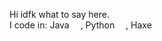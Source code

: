 Hi idfk what to say here. <br>
I code in: Java <img src="https://cdn4.iconfinder.com/data/icons/logos-and-brands/512/181_Java_logo_logos-512.png" width="14"/>, Python <img src="https://upload.wikimedia.org/wikipedia/commons/thumb/c/c3/Python-logo-notext.svg/1200px-Python-logo-notext.svg.png" width="14"/>, Haxe <img src="https://upload.wikimedia.org/wikipedia/commons/thumb/8/89/Haxe_logo.svg/240px-Haxe_logo.svg.png" width="14"/>
<!-- teh epic logos -->
